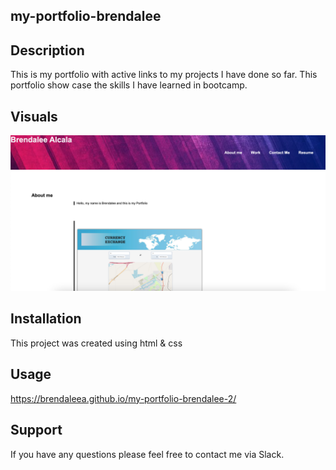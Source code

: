 ## my-portfolio-brendalee


## Description
This is my portfolio with active links to my projects I have done so far. This portfolio show case the skills I have learned in bootcamp.



## Visuals
![MY PORTFOLIO](./Assets/images/portfolio.png)


## Installation
This project was created using html & css

## Usage
https://brendaleea.github.io/my-portfolio-brendalee-2/

## Support
If you have any questions please feel free to contact me via Slack.


